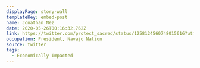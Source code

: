 ```yaml
---
displayPage: story-wall
templateKey: embed-post
name: Jonathan Nez
date: 2020-05-26T00:16:32.762Z
link: https://twitter.com/protect_sacred/status/1258124560748015616?utm_source=The%20Hub%20Project&utm_campaign=640f3cc147-EMAIL_CAMPAIGN_2020_05_04_06_25_COPY_01&utm_medium=email&utm_term=0_e3236c52d5-640f3cc147-
occupation: President, Navajo Nation
source: twitter
tags:
  - Economically Impacted
---
```

